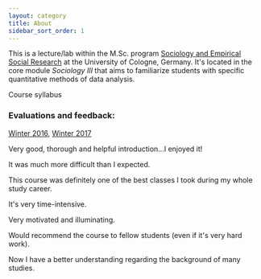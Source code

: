 ```yaml
---
layout: category
title: About
sidebar_sort_order: 1
---
```


This is a lecture/lab within the M.Sc. program [Sociology and Empirical Social Research](https://www.wiso.uni-koeln.de/en/studies/master/master-sociology-and-social-research/) at the University of Cologne, Germany. It's located in the core module *Sociology III* that aims to familiarize students with specific quantitative methods of data analysis.

Course syllabus <a href="{{ site.baseurl }}/pdfs/syllabus.pdf"><i class="fa fa-file-pdf-o"></i></span></a>

### Evaluations and feedback:  
[Winter 2016](https://www.dropbox.com/s/whpfgj222e5sjwg/causalityWS16.pdf?dl=0), 
[Winter 2017](https://www.dropbox.com/s/bezv33hz8mrrnjg/causalityWS17.pdf?dl=0)

<p class="message">
Very good, thorough and helpful introduction...I enjoyed it!
</p>

<p class="message">
It was much more difficult than I expected.

<p class="message">
This course was definitely one of the best classes I took during my whole study career.
</p>

<p class="message">
It's very time-intensive.
</p>

<p class="message">
Very motivated and illuminating.
</p>

<p class="message">
Would recommend the course to fellow students (even if it's very hard work).
</p>

<p class="message">
Now I have a better understanding regarding the background of many studies.
</p>
